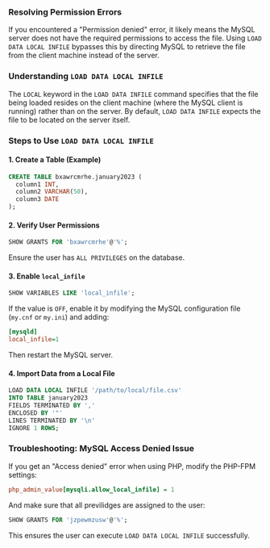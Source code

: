 ### Resolving Permission Errors
If you encountered a "Permission denied" error, it likely means the MySQL server does not have the required permissions to access the file. Using `LOAD DATA LOCAL INFILE` bypasses this by directing MySQL to retrieve the file from the client machine instead of the server.

### Understanding `LOAD DATA LOCAL INFILE`

The `LOCAL` keyword in the `LOAD DATA INFILE` command specifies that the file being loaded resides on the client machine (where the MySQL client is running) rather than on the server. By default, `LOAD DATA INFILE` expects the file to be located on the server itself.


### Steps to Use `LOAD DATA LOCAL INFILE`

#### 1. Create a Table (Example)
```sql
CREATE TABLE bxawrcmrhe.january2023 (
  column1 INT,
  column2 VARCHAR(50),
  column3 DATE
);
```

#### 2. Verify User Permissions
```sql
SHOW GRANTS FOR 'bxawrcmrhe'@'%';
```
Ensure the user has `ALL PRIVILEGES` on the database.

#### 3. Enable `local_infile`
```sql
SHOW VARIABLES LIKE 'local_infile';
```
If the value is `OFF`, enable it by modifying the MySQL configuration file (`my.cnf` or `my.ini`) and adding:
```ini
[mysqld]
local_infile=1
```
Then restart the MySQL server.

#### 4. Import Data from a Local File
```sql
LOAD DATA LOCAL INFILE '/path/to/local/file.csv'
INTO TABLE january2023
FIELDS TERMINATED BY ','
ENCLOSED BY '"'
LINES TERMINATED BY '\n'
IGNORE 1 ROWS;
```

### Troubleshooting: MySQL Access Denied Issue
If you get an "Access denied" error when using PHP, modify the PHP-FPM settings:
```ini
php_admin_value[mysqli.allow_local_infile] = 1
```
And make sure that all previlidges are assigned to the user:
```sql
SHOW GRANTS FOR 'jzpewmzusw'@'%';
```
This ensures the user can execute `LOAD DATA LOCAL INFILE` successfully.

